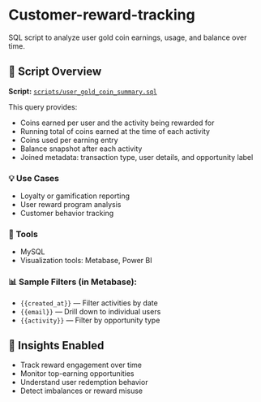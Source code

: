 # Customer-reward-tracking

SQL script to analyze user gold coin earnings, usage, and balance over time.

## 📂 Script Overview

**Script:** [`scripts/user_gold_coin_summary.sql`](scripts/user_gold_coin_summary.sql)

This query provides:

- Coins earned per user and the activity being rewarded for
- Running total of coins earned at the time of each activity
- Coins used per earning entry
- Balance snapshot after each activity
- Joined metadata: transaction type, user details, and opportunity label

### 💡 Use Cases
- Loyalty or gamification reporting
- User reward program analysis
- Customer behavior tracking

### 🧰 Tools
- MySQL 
- Visualization tools: Metabase, Power BI

### 📊 Sample Filters (in Metabase):
- `{{created_at}}` — Filter activities by date
- `{{email}}` — Drill down to individual users
- `{{activity}}` — Filter by opportunity type

## 🧠 Insights Enabled
- Track reward engagement over time
- Monitor top-earning opportunities
- Understand user redemption behavior
- Detect imbalances or reward misuse


